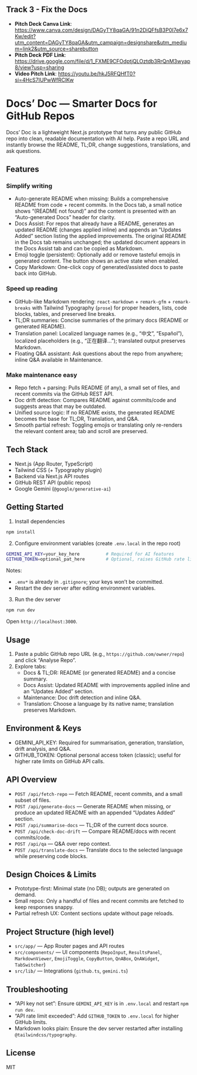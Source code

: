 ## Track 3 - Fix the Docs
- **Pitch Deck Canva Link**: https://www.canva.com/design/DAGyTY8qaGA/91n2DiQFfsB3P0I7e6x7Kw/edit?utm_content=DAGyTY8qaGA&utm_campaign=designshare&utm_medium=link2&utm_source=sharebutton
- **Pitch Deck PDF Link**: https://drive.google.com/file/d/1_FXME9CFOdptjQLOztdb3RrQnM3wyap8/view?usp=sharing
- **Video Pitch Link**: https://youtu.be/hkJ5RFQHfT0?si=4HcS7IUPwWfRClKw

Docs’ Doc — Smarter Docs for GitHub Repos
=========================================

Docs’ Doc is a lightweight Next.js prototype that turns any public GitHub repo into clean, readable documentation with AI help. Paste a repo URL and instantly browse the README, TL;DR, change suggestions, translations, and ask questions.

Features
--------

### Simplify writing
- Auto-generate README when missing: Builds a comprehensive README from code + recent commits. In the Docs tab, a small notice shows “(README not found)” and the content is presented with an “Auto-generated Docs” header for clarity.
- Docs Assist: For repos that already have a README, generates an updated README (changes applied inline) and appends an “Updates Added” section listing the applied improvements. The original README in the Docs tab remains unchanged; the updated document appears in the Docs Assist tab and can be copied as Markdown.
- Emoji toggle (persistent): Optionally add or remove tasteful emojis in generated content. The button shows an active state when enabled.
- Copy Markdown: One-click copy of generated/assisted docs to paste back into GitHub.

### Speed up reading
- GitHub-like Markdown rendering: `react-markdown` + `remark-gfm` + `remark-breaks` with Tailwind Typography (`prose`) for proper headers, lists, code blocks, tables, and preserved line breaks.
- TL;DR summaries: Concise summaries of the primary docs (README or generated README).
- Translation panel: Localized language names (e.g., “中文”, “Español”), localized placeholders (e.g., “正在翻译...”); translated output preserves Markdown.
- Floating Q&A assistant: Ask questions about the repo from anywhere; inline Q&A available in Maintenance.

### Make maintenance easy
- Repo fetch + parsing: Pulls README (if any), a small set of files, and recent commits via the GitHub REST API.
- Doc drift detection: Compares README against commits/code and suggests areas that may be outdated.
- Unified source logic: If no README exists, the generated README becomes the base for TL;DR, Translation, and Q&A.
- Smooth partial refresh: Toggling emojis or translating only re-renders the relevant content area; tab and scroll are preserved.

Tech Stack
----------
- Next.js (App Router, TypeScript)
- Tailwind CSS (+ Typography plugin)
- Backend via Next.js API routes
- GitHub REST API (public repos)
- Google Gemini (`@google/generative-ai`)

Getting Started
---------------

1) Install dependencies
```bash
npm install
```

2) Configure environment variables (create `.env.local` in the repo root)
```bash
GEMINI_API_KEY=your_key_here          # Required for AI features
GITHUB_TOKEN=optional_pat_here        # Optional, raises GitHub rate limits
```
Notes:
- `.env*` is already in `.gitignore`; your keys won’t be committed.
- Restart the dev server after editing environment variables.

3) Run the dev server
```bash
npm run dev
```
Open `http://localhost:3000`.

Usage
-----
1) Paste a public GitHub repo URL (e.g., `https://github.com/owner/repo`) and click “Analyse Repo”.
2) Explore tabs:
   - Docs & TL;DR: README (or generated README) and a concise summary.
   - Docs Assist: Updated README with improvements applied inline and an “Updates Added” section.
   - Maintenance: Doc drift detection and inline Q&A.
   - Translation: Choose a language by its native name; translation preserves Markdown.

Environment & Keys
------------------
- GEMINI_API_KEY: Required for summarisation, generation, translation, drift analysis, and Q&A.
- GITHUB_TOKEN: Optional personal access token (classic); useful for higher rate limits on GitHub API calls.

API Overview
------------
- `POST /api/fetch-repo` — Fetch README, recent commits, and a small subset of files.
- `POST /api/generate-docs` — Generate README when missing, or produce an updated README with an appended “Updates Added” section.
- `POST /api/summarise-docs` — TL;DR of the current docs source.
- `POST /api/check-doc-drift` — Compare README/docs with recent commits/code.
- `POST /api/qa` — Q&A over repo context.
- `POST /api/translate-docs` — Translate docs to the selected language while preserving code blocks.

Design Choices & Limits
-----------------------
- Prototype-first: Minimal state (no DB); outputs are generated on demand.
- Small repos: Only a handful of files and recent commits are fetched to keep responses snappy.
- Partial refresh UX: Content sections update without page reloads.

Project Structure (high level)
------------------------------
- `src/app/` — App Router pages and API routes
- `src/components/` — UI components (`RepoInput`, `ResultsPanel`, `MarkdownViewer`, `EmojiToggle`, `CopyButton`, `QnABox`, `QnAWidget`, `TabSwitcher`)
- `src/lib/` — Integrations (`github.ts`, `gemini.ts`)

Troubleshooting
---------------
- “API key not set”: Ensure `GEMINI_API_KEY` is in `.env.local` and restart `npm run dev`.
- “API rate limit exceeded”: Add `GITHUB_TOKEN` to `.env.local` for higher GitHub limits.
- Markdown looks plain: Ensure the dev server restarted after installing `@tailwindcss/typography`.

License
-------
MIT
